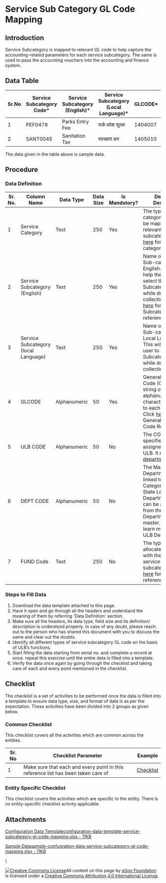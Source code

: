 # Service Sub Category GL Code Mapping

## Introduction <a href="#introduction" id="introduction"></a>

Service Subcategory is mapped to relevant GL code to help capture the accounting-related parameters for each service subcategory. The same is used to pass the accounting vouchers into the accounting and finance system.

## Data Table <a href="#data-table" id="data-table"></a>

| Sr.No | Service Subcategory Code\* | Service Subcategory (English)\* | Service Subcategory (Local Language)\* | GLCODE\* | ULB CODE | DEPT CODE | FUND Code |
| ----- | -------------------------- | ------------------------------- | -------------------------------------- | -------- | -------- | --------- | --------- |
| 1     | PEF0478                    | Parks Entry Fee                 | पार्क प्रवेश शुल्क                     | 1404007  | 1001     | DEPT\_1   | 01        |
| 2     | SANT0045                   | Sanitation Tax                  | स्वच्छता कर                            | 1405010  | 1002     | DEPT\_2   | 01        |

The data given in the table above is sample data.

## Procedure <a href="#procedure" id="procedure"></a>

### Data Definition <a href="#data-definition" id="data-definition"></a>

| Sr. No. | Column Name                          | Data Type    | Data Size | Is Mandatory? | Definition/ Description                                                                                                                                                                                                                                                                                                               |
| ------- | ------------------------------------ | ------------ | --------- | ------------- | ------------------------------------------------------------------------------------------------------------------------------------------------------------------------------------------------------------------------------------------------------------------------------------------------------------------------------------- |
| 1       | Service Category                     | Text         | 250       | Yes           | The type of category which is to be mapped with the relevant service subcategory. Click[ here](service-category.md) for Service category reference                                                                                                                                                                                    |
| 2       | Service Subcategory (English)        | Text         | 250       | Yes           | Name of “Service Sub-category” in English. This will help the user to select the Subcategory name while doing the collection. Click[ here](service-sub-category.md) for Service Subcategory reference                                                                                                                                 |
| 3       | Service Subcategory (local Language) | Text         | 250       | Yes           | Name of “Service Sub-category” in Local Language. This will help the user to select the Subcategory name while doing the collection                                                                                                                                                                                                   |
| 4       | GLCODE                               | Alphanumeric | 50        | Yes           | General Ledger Code (GL Code) is a string of alphanumeric characters assigned to each Service. Click [here](https://docs.digit.org/configure-digit/configuring-master-data-templates/module-setup/finance-data/sub-ledger-category) for the General Ledger Code Reference                                                             |
| 5       | ULB CODE                             | Alphanumeric | 50        | No            | The CODE which is specified and assigned to each ULB. It refers to the [department](https://docs.digit.org/configure-digit/configuring-master-data-templates/environment-setup/state-level-setup/ulb-departments)​                                                                                                                    |
| 6       | DEPT CODE                            | Alphanumeric | 50        | No            | The Master Department Code linked to the“Service Category” at the State Level. The Department Code can be ascertained from the ULB Departments master. Click [here](https://docs.digit.org/configure-digit/configuring-master-data-templates/environment-setup/state-level-setup/ulb-departments) to learn more about ULB Departments |
| 7       | FUND Code                            | Text         | 250       | No            | The type of fund allocated/associated with the respective service subcategory. Click[ here](../../finance/finance-master-data-templates/funds.md) for Fund reference                                                                                                                                                                  |

### Steps to Fill Data <a href="#steps-to-fill-data" id="steps-to-fill-data"></a>

1. Download the data template attached to this page.
2. Have it open and go through all the headers and understand the meaning of them by referring 'Data Definition' section.
3. Make sure all the headers, its data type, field size and its definition/ description is understood properly. In case of any doubt, please reach out to the person who has shared this document with you to discuss the same and clear out the doubts.
4. Identify all different types of service subcategory GL code on the basis of ULB’s functions.
5. Start filling the data starting from serial no. and complete a record at once. repeat this exercise until the entire data is filled into a template.
6. Verify the data once again by going through the checklist and taking care of each and every point mentioned in the checklist.

## Checklist <a href="#checklist" id="checklist"></a>

The checklist is a set of activities to be performed once the data is filled into a template to ensure data type, size, and format of data is as per the expectation. These activities have been divided into 2 groups as given below.

### Common Checklist <a href="#common-checklist" id="common-checklist"></a>

This checklist covers all the activities which are common across the entities.

| Sr. No | Checklist Parameter                                                               | Example                                                                                                                      |
| ------ | --------------------------------------------------------------------------------- | ---------------------------------------------------------------------------------------------------------------------------- |
| 1      | Make sure that each and every point in this reference list has been taken care of | ​[Checklist](https://docs.digit.org/configure-digit/configuring-master-data-templates/module-setup/common-config/checklist)​ |

### Entity Specific Checklist <a href="#entity-specific-checklist" id="entity-specific-checklist"></a>

This checklist covers the activities which are specific to the entity. There is no entity-specific checklist activity applicable.

## Attachments <a href="#attachments" id="attachments"></a>

[Configuration Data Templateconfiguration-data-template-service-subcategory-gl-code-mapping.xlsx - 11KB](https://firebasestorage.googleapis.com/v0/b/gitbook-28427.appspot.com/o/assets%2F-MERG\_iQW5oN4ukgXP8K%2Fsync%2F903003f5e9833d0d274c3bd60c00bc4bad607b81.xlsx?generation=1602050607397274\&alt=media)

[Sample Datasample-confugration-data-service-subcategory-gl-code-mapping.xlsx - 11KB](https://firebasestorage.googleapis.com/v0/b/gitbook-28427.appspot.com/o/assets%2F-MERG\_iQW5oN4ukgXP8K%2Fsync%2F9ce715075400445059d67bddcf3c278e782485e8.xlsx?generation=1602050607472876\&alt=media)

\


&#x20;[![Creative Commons License](https://i.creativecommons.org/l/by/4.0/80x15.png)](http://creativecommons.org/licenses/by/4.0/)All content on this page by [eGov Foundation ](https://egov.org.in)is licensed under a [Creative Commons Attribution 4.0 International License](http://creativecommons.org/licenses/by/4.0/).
